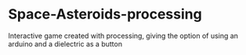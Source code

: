 # Space-Asteroids-processing
Interactive game created with processing, giving the option of using an arduino and a dielectric as a button
